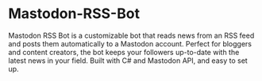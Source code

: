 # Mastodon-RSS-Bot
Mastodon RSS Bot is a customizable bot that reads news from an RSS feed and posts them automatically to a Mastodon account. Perfect for bloggers and content creators, the bot keeps your followers up-to-date with the latest news in your field. Built with C# and Mastodon API, and easy to set up.
